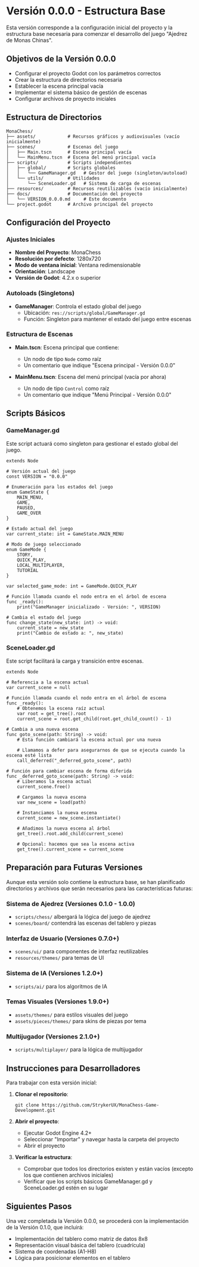 # Versión 0.0.0 - Estructura Base

Esta versión corresponde a la configuración inicial del proyecto y la estructura base necesaria para comenzar el desarrollo del juego "Ajedrez de Monas Chinas".

## Objetivos de la Versión 0.0.0

- Configurar el proyecto Godot con los parámetros correctos
- Crear la estructura de directorios necesaria
- Establecer la escena principal vacía
- Implementar el sistema básico de gestión de escenas
- Configurar archivos de proyecto iniciales

## Estructura de Directorios

```
MonaChess/
├── assets/            # Recursos gráficos y audiovisuales (vacío inicialmente)
├── scenes/            # Escenas del juego
│   ├── Main.tscn      # Escena principal vacía
│   └── MainMenu.tscn  # Escena del menú principal vacía
├── scripts/           # Scripts independientes
│   ├── global/        # Scripts globales
│   │   └── GameManager.gd   # Gestor del juego (singleton/autoload)
│   └── utils/         # Utilidades
│       └── SceneLoader.gd   # Sistema de carga de escenas
├── resources/         # Recursos reutilizables (vacío inicialmente)
├── docs/              # Documentación del proyecto
│   └── VERSION_0.0.0.md     # Este documento
└── project.godot      # Archivo principal del proyecto
```

## Configuración del Proyecto

### Ajustes Iniciales

- **Nombre del Proyecto**: MonaChess
- **Resolución por defecto**: 1280x720
- **Modo de ventana inicial**: Ventana redimensionable
- **Orientación**: Landscape
- **Versión de Godot**: 4.2.x o superior

### Autoloads (Singletons)

- **GameManager**: Controla el estado global del juego
  - Ubicación: `res://scripts/global/GameManager.gd`
  - Función: Singleton para mantener el estado del juego entre escenas

### Estructura de Escenas

- **Main.tscn**: Escena principal que contiene:
  - Un nodo de tipo `Node` como raíz
  - Un comentario que indique "Escena principal - Versión 0.0.0"

- **MainMenu.tscn**: Escena del menú principal (vacía por ahora)
  - Un nodo de tipo `Control` como raíz
  - Un comentario que indique "Menú Principal - Versión 0.0.0"

## Scripts Básicos

### GameManager.gd

Este script actuará como singleton para gestionar el estado global del juego.

```gdscript
extends Node

# Versión actual del juego
const VERSION = "0.0.0"

# Enumeración para los estados del juego
enum GameState {
	MAIN_MENU,
	GAME,
	PAUSED,
	GAME_OVER
}

# Estado actual del juego
var current_state: int = GameState.MAIN_MENU

# Modo de juego seleccionado
enum GameMode {
	STORY,
	QUICK_PLAY,
	LOCAL_MULTIPLAYER,
	TUTORIAL
}

var selected_game_mode: int = GameMode.QUICK_PLAY

# Función llamada cuando el nodo entra en el árbol de escena
func _ready():
	print("GameManager inicializado - Versión: ", VERSION)

# Cambia el estado del juego
func change_state(new_state: int) -> void:
	current_state = new_state
	print("Cambio de estado a: ", new_state)
```

### SceneLoader.gd

Este script facilitará la carga y transición entre escenas.

```gdscript
extends Node

# Referencia a la escena actual
var current_scene = null

# Función llamada cuando el nodo entra en el árbol de escena
func _ready():
	# Obtenemos la escena raíz actual
	var root = get_tree().root
	current_scene = root.get_child(root.get_child_count() - 1)

# Cambia a una nueva escena
func goto_scene(path: String) -> void:
	# Esta función cambiará la escena actual por una nueva
	
	# Llamamos a defer para asegurarnos de que se ejecuta cuando la escena esté lista
	call_deferred("_deferred_goto_scene", path)

# Función para cambiar escena de forma diferida
func _deferred_goto_scene(path: String) -> void:
	# Liberamos la escena actual
	current_scene.free()
	
	# Cargamos la nueva escena
	var new_scene = load(path)
	
	# Instanciamos la nueva escena
	current_scene = new_scene.instantiate()
	
	# Añadimos la nueva escena al árbol
	get_tree().root.add_child(current_scene)
	
	# Opcional: hacemos que sea la escena activa
	get_tree().current_scene = current_scene
```

## Preparación para Futuras Versiones

Aunque esta versión solo contiene la estructura base, se han planificado directorios y archivos que serán necesarios para las características futuras:

### Sistema de Ajedrez (Versiones 0.1.0 - 1.0.0)
- `scripts/chess/` albergará la lógica del juego de ajedrez
- `scenes/board/` contendrá las escenas del tablero y piezas

### Interfaz de Usuario (Versiones 0.7.0+)
- `scenes/ui/` para componentes de interfaz reutilizables
- `resources/themes/` para temas de UI

### Sistema de IA (Versiones 1.2.0+)
- `scripts/ai/` para los algoritmos de IA

### Temas Visuales (Versiones 1.9.0+)
- `assets/themes/` para estilos visuales del juego
- `assets/pieces/themes/` para skins de piezas por tema

### Multijugador (Versiones 2.1.0+)
- `scripts/multiplayer/` para la lógica de multijugador

## Instrucciones para Desarrolladores

Para trabajar con esta versión inicial:

1. **Clonar el repositorio**:
   ```
   git clone https://github.com/StrykerUX/MonaChess-Game-Development.git
   ```

2. **Abrir el proyecto**:
   - Ejecutar Godot Engine 4.2+
   - Seleccionar "Importar" y navegar hasta la carpeta del proyecto
   - Abrir el proyecto

3. **Verificar la estructura**:
   - Comprobar que todos los directorios existen y están vacíos (excepto los que contienen archivos iniciales)
   - Verificar que los scripts básicos GameManager.gd y SceneLoader.gd estén en su lugar

## Siguientes Pasos

Una vez completada la Versión 0.0.0, se procederá con la implementación de la Versión 0.1.0, que incluirá:

- Implementación del tablero como matriz de datos 8x8
- Representación visual básica del tablero (cuadrícula)
- Sistema de coordenadas (A1-H8)
- Lógica para posicionar elementos en el tablero
